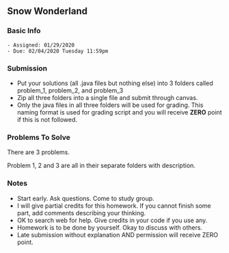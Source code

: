 ## Snow Wonderland

### Basic Info

    - Assigned: 01/29/2020
    - Due: 02/04/2020 Tuesday 11:59pm

### Submission 
- Put your solutions (all .java files but nothing else) into 3 folders called problem_1, problem_2, and problem_3
- Zip all three folders into a single file and submit through canvas. 
- Only the java files in all three folders will be used for grading. This naming format is used for grading script and you will receive **ZERO** point if this is not followed.
    
### Problems To Solve

There are 3 problems. 

Problem 1, 2 and 3 are all in their separate folders with description. 
    
### Notes

- Start early. Ask questions. Come to study group. 
- I will give partial credits for this homework. If you cannot finish some part, add comments describing your thinking.
- OK to search web for help. Give credits in your code if you use any. 
- Homework is to be done by yourself. Okay to discuss with others.
- Late submission without explanation AND permission will receive ZERO point.
    
    



